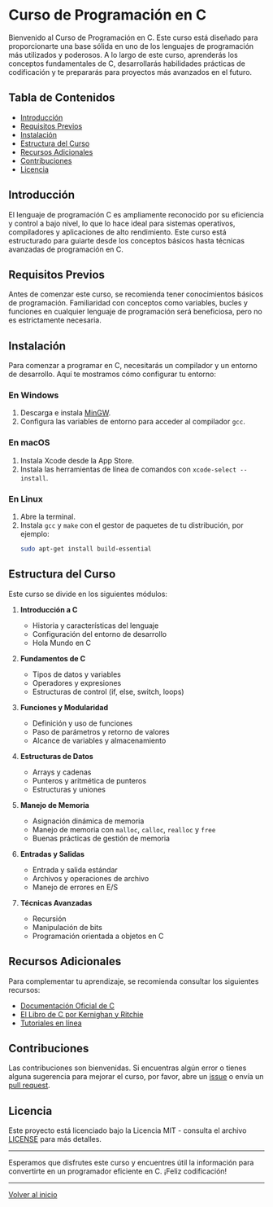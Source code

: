# Curso de Programación en C

Bienvenido al Curso de Programación en C. Este curso está diseñado para proporcionarte una base sólida en uno de los lenguajes de programación más utilizados y poderosos. A lo largo de este curso, aprenderás los conceptos fundamentales de C, desarrollarás habilidades prácticas de codificación y te prepararás para proyectos más avanzados en el futuro.

## Tabla de Contenidos

- [Introducción](#introducción)
- [Requisitos Previos](#requisitos-previos)
- [Instalación](#instalación)
- [Estructura del Curso](#estructura-del-curso)
- [Recursos Adicionales](#recursos-adicionales)
- [Contribuciones](#contribuciones)
- [Licencia](#licencia)

## Introducción

El lenguaje de programación C es ampliamente reconocido por su eficiencia y control a bajo nivel, lo que lo hace ideal para sistemas operativos, compiladores y aplicaciones de alto rendimiento. Este curso está estructurado para guiarte desde los conceptos básicos hasta técnicas avanzadas de programación en C.

## Requisitos Previos

Antes de comenzar este curso, se recomienda tener conocimientos básicos de programación. Familiaridad con conceptos como variables, bucles y funciones en cualquier lenguaje de programación será beneficiosa, pero no es estrictamente necesaria.

## Instalación

Para comenzar a programar en C, necesitarás un compilador y un entorno de desarrollo. Aquí te mostramos cómo configurar tu entorno:

### En Windows

1. Descarga e instala [MinGW](http://www.mingw.org/).
2. Configura las variables de entorno para acceder al compilador `gcc`.

### En macOS

1. Instala Xcode desde la App Store.
2. Instala las herramientas de línea de comandos con `xcode-select --install`.

### En Linux

1. Abre la terminal.
2. Instala `gcc` y `make` con el gestor de paquetes de tu distribución, por ejemplo:
   ```sh
   sudo apt-get install build-essential
   ```

## Estructura del Curso

Este curso se divide en los siguientes módulos:

1. **Introducción a C**
   - Historia y características del lenguaje
   - Configuración del entorno de desarrollo
   - Hola Mundo en C

2. **Fundamentos de C**
   - Tipos de datos y variables
   - Operadores y expresiones
   - Estructuras de control (if, else, switch, loops)

3. **Funciones y Modularidad**
   - Definición y uso de funciones
   - Paso de parámetros y retorno de valores
   - Alcance de variables y almacenamiento

4. **Estructuras de Datos**
   - Arrays y cadenas
   - Punteros y aritmética de punteros
   - Estructuras y uniones

5. **Manejo de Memoria**
   - Asignación dinámica de memoria
   - Manejo de memoria con `malloc`, `calloc`, `realloc` y `free`
   - Buenas prácticas de gestión de memoria

6. **Entradas y Salidas**
   - Entrada y salida estándar
   - Archivos y operaciones de archivo
   - Manejo de errores en E/S

7. **Técnicas Avanzadas**
   - Recursión
   - Manipulación de bits
   - Programación orientada a objetos en C

## Recursos Adicionales

Para complementar tu aprendizaje, se recomienda consultar los siguientes recursos:

- [Documentación Oficial de C](https://en.cppreference.com/w/c)
- [El Libro de C por Kernighan y Ritchie](https://www.amazon.com/dp/0131103628)
- [Tutoriales en línea](https://www.learn-c.org/)

## Contribuciones

Las contribuciones son bienvenidas. Si encuentras algún error o tienes alguna sugerencia para mejorar el curso, por favor, abre un [issue](https://github.com/tuusuario/curso-de-programacion-en-c/issues) o envía un [pull request](https://github.com/tuusuario/curso-de-programacion-en-c/pulls).

## Licencia

Este proyecto está licenciado bajo la Licencia MIT - consulta el archivo [LICENSE](LICENSE) para más detalles.

---

Esperamos que disfrutes este curso y encuentres útil la información para convertirte en un programador eficiente en C. ¡Feliz codificación!

---

[Volver al inicio](#curso-de-programación-en-c)
